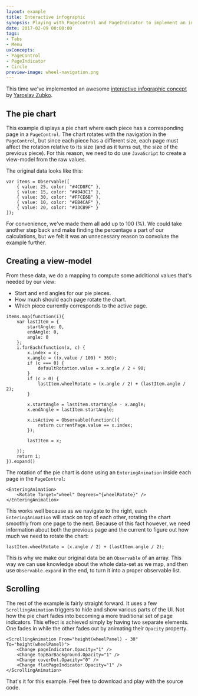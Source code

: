```yaml
---
layout: example
title: Interactive infographic
synopsis: Playing with PageControl and PageIndicator to implement an interactive infographic.
date: 2017-02-09 00:00:00
tags:
- Tabs
- Menu
uxConcepts:
- PageControl
- PageIndicator
- Circle
preview-image: wheel-navigation.png
---
```

This time we've implemented an awesome [interactive infographic concept](https://dribbble.com/shots/3266096--16-Dashboard-Navigation) by [Yaroslav Zubko](https://twitter.com/ZubkoYaroslav).

## The pie chart

This example displays a pie chart where each piece has a corresponding page in a `PageControl`. The chart rotates with the navigation in the `PageControl`, but since each piece has a different size, each page must affect the rotation relative to its size (and as it turns out, the size of the previous piece). For this reason, we need to do use `JavaScript` to create a view-model from the raw values.

The original data looks like this:

```
var items = Observable([
	{ value: 25, color: "#4CD8FC" },
	{ value: 15, color: "#A943C1" },
	{ value: 30, color: "#FFCE6B" },
	{ value: 10, color: "#EB4CAF" },
	{ value: 20, color: "#33CB9F" }
]);
```

For convenience, we've made them all add up to 100 (%). We could take another step back and make finding the percentage a part of our calculations, but we felt it was an unnecessary reason to convolute the example further.

## Creating a view-model

From these data, we do a mapping to compute some additional values that's needed by our view:

- Start and end angles for our pie pieces.
- How much should each page rotate the chart.
- Which piece currently corresponds to the active page.

```
items.map(function(i){
	var lastItem = {
		startAngle: 0,
		endAngle: 0,
		angle: 0
	};
	i.forEach(function(x, c) {
		x.index = c;
		x.angle = ((x.value / 100) * 360);
		if (c === 0) {
			defaultRotation.value = x.angle / 2 + 90;
		}
		if (c > 0) {
			lastItem.wheelRotate = (x.angle / 2) + (lastItem.angle / 2);
		}

		x.startAngle = lastItem.startAngle - x.angle;
		x.endAngle = lastItem.startAngle;

		x.isActive = Observable(function(){
			return currentPage.value == x.index;
		});

		lastItem = x;

	});
	return i;
}).expand()
```

The rotation of the pie chart is done using an `EnteringAnimation` inside each page in the `PageControl`:

```
<EnteringAnimation>
	<Rotate Target="wheel" Degrees="{wheelRotate}" />
</EnteringAnimation>
```

This works well because as we navigate to the right, each `EnteringAnimation` will stack on top of each other, rotating the chart smoothly from one page to the next. Because of this fact however, we need information about both the previous page and the current to figure out how much we need to rotate the chart:

```
lastItem.wheelRotate = (x.angle / 2) + (lastItem.angle / 2);
```

This is why we make our original data be an `Observable` of an array. This way we can use knowledge about the whole data-set as we map, and then use `Observable.expand` in the end, to turn it into a proper observable list.

## Scrolling

The rest of the example is fairly straight forward. It uses a few `ScrollingAnimation` triggers to hide and show various parts of the UI. Not how the pie chart fades into becoming a more traditional set of page indicators. This effect is achieved simply by having two separate elements. One fades in while the other fades out by animating their `Opacity` property.

```
<ScrollingAnimation From="height(wheelPanel) - 30" To="height(wheelPanel)">
	<Change pageIndicator.Opacity="1" />
	<Change topBarBackground.Opacity="1" />
	<Change coverDot.Opacity="0" />
	<Change flatPageIndicator.Opacity="1" />
</ScrollingAnimation>
```

That's it for this example. Feel free to download and play with the source code.
